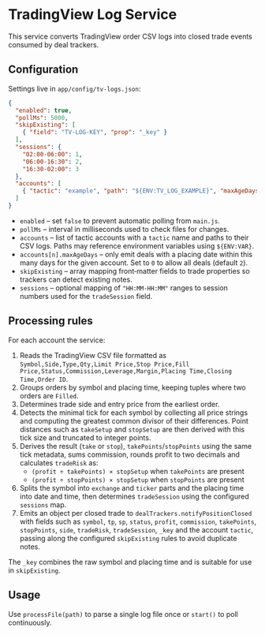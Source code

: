 # TradingView Log Service

This service converts TradingView order CSV logs into closed trade events consumed by deal trackers.

## Configuration

Settings live in `app/config/tv-logs.json`:

```json
{
  "enabled": true,
  "pollMs": 5000,
  "skipExisting": [
    { "field": "TV-LOG-KEY", "prop": "_key" }
  ],
  "sessions": {
    "02:00-06:00": 1,
    "06:00-16:30": 2,
    "16:30-02:00": 3
  },
  "accounts": [
    { "tactic": "example", "path": "${ENV:TV_LOG_EXAMPLE}", "maxAgeDays": 2 }
  ]
}
```

- `enabled` – set `false` to prevent automatic polling from `main.js`.
- `pollMs` – interval in milliseconds used to check files for changes.
- `accounts` – list of tactic accounts with a `tactic` name and paths to their CSV logs. Paths may reference environment variables using `${ENV:VAR}`.
- `accounts[n].maxAgeDays` – only emit deals with a placing date within this many days for the given account. Set to `0` to allow all deals (default `2`).
- `skipExisting` – array mapping front‑matter fields to trade properties so trackers can detect existing notes.
- `sessions` – optional mapping of `"HH:MM-HH:MM"` ranges to session numbers used for the `tradeSession` field.

## Processing rules

For each account the service:

1. Reads the TradingView CSV file formatted as `Symbol,Side,Type,Qty,Limit Price,Stop Price,Fill Price,Status,Commission,Leverage,Margin,Placing Time,Closing Time,Order ID`.
2. Groups orders by symbol and placing time, keeping tuples where two orders are `Filled`.
3. Determines trade side and entry price from the earliest order.
4. Detects the minimal tick for each symbol by collecting all price strings and computing the greatest common divisor of their differences. Point distances such as `takeSetup` and `stopSetup` are then derived with this tick size and truncated to integer points.
5. Derives the result (`take` or `stop`), `takePoints`/`stopPoints` using the same tick metadata, sums commission, rounds profit to two decimals and calculates `tradeRisk` as:
   - `(profit ÷ takePoints) × stopSetup` when `takePoints` are present
   - `(profit ÷ stopPoints) × stopSetup` when `stopPoints` are present
6. Splits the symbol into `exchange` and `ticker` parts and the placing time into date and time, then determines `tradeSession` using the configured `sessions` map.
7. Emits an object per closed trade to `dealTrackers.notifyPositionClosed` with fields such as `symbol`, `tp`, `sp`, `status`, `profit`, `commission`, `takePoints`, `stopPoints`, `side`, `tradeRisk`, `tradeSession`, `_key` and the account `tactic`, passing along the configured `skipExisting` rules to avoid duplicate notes.

The `_key` combines the raw symbol and placing time and is suitable for use in `skipExisting`.

## Usage

Use `processFile(path)` to parse a single log file once or `start()` to poll continuously.
